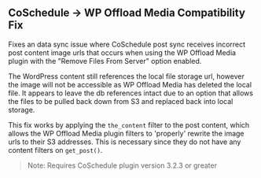 ## CoSchedule -> WP Offload Media Compatibility Fix

Fixes an data sync issue where CoSchedule post sync receives incorrect post content image urls that occurs when using the WP Offload Media plugin with the "Remove Files From Server" option enabled.

The WordPress content still references the local file storage url, however the image will not be accessible as WP Offload Media has deleted the local file. It appears to leave the db references intact due to an option that allows the files to be pulled back down from S3 and replaced back into local storage.

This fix works by applying the `the_content` filter to the post content, which allows the WP Offload Media plugin filters to 'properly' rewrite the image urls to their S3 addresses. This is necessary since they do not have any content filters on `get_post()`.

> Note: Requires CoSchedule plugin version 3.2.3 or greater
